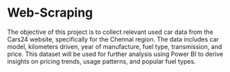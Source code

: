 # Web-Scraping
The objective of this project is to collect relevant used car data from the Cars24 website, 
specifically for the Chennai region. The data includes car model, kilometers driven, year of 
manufacture, fuel type, transmission, and price. This dataset will be used for further 
analysis using Power BI to derive insights on pricing trends, usage patterns, and popular 
fuel types. 
